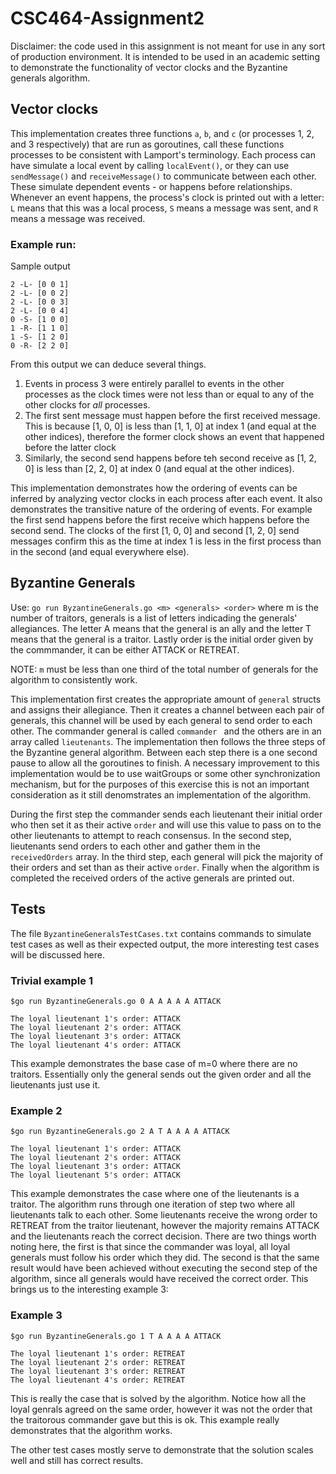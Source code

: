 # CSC464-Assignment2
Disclaimer: the code used in this assignment is not meant for use in any sort of production environment. It is intended to be used in an academic setting to demonstrate the functionality of vector clocks and the Byzantine generals algorithm.

## Vector clocks

This implementation creates three functions `a`, `b`, and `c` (or processes 1, 2, and 3 respectively) that are run as goroutines, call these functions processes to be consistent with Lamport's terminology. Each process can have simulate a local event by calling `localEvent()`, or they can use `sendMessage()` and `receiveMessage()` to communicate between each other. These simulate dependent events - or happens before relationships. Whenever an event happens, the process's clock is printed out with a letter: `L` means that this was a local process, `S` means a message was sent, and `R` means a message was received.

### Example run:
Sample output
```
2 -L- [0 0 1]
2 -L- [0 0 2]
2 -L- [0 0 3]
2 -L- [0 0 4]
0 -S- [1 0 0]
1 -R- [1 1 0]
1 -S- [1 2 0]
0 -R- [2 2 0]
```

From this output we can deduce several things.

1. Events in process 3 were entirely parallel to events in the other processes as the clock times were not less than or equal to any of the other clocks for _all_ processes.
2. The first sent message must happen before the first received message. This is because [1, 0, 0] is less than [1, 1, 0] at index 1 (and equal at the other indices), therefore the former clock shows an event that happened before the latter clock
3. Similarly, the second send happens before teh second receive as [1, 2, 0] is less than [2, 2, 0] at index 0 (and equal at the other indices).

This implementation demonstrates how the ordering of events can be inferred by analyzing vector clocks in each process after each event. It also demonstrates the transitive nature of the ordering of events. For example the first send happens before the first receive which happens before the second send. The clocks of the first [1, 0, 0] and second [1, 2, 0] send messages confirm this as the time at index 1 is less in the first process than in the second (and equal everywhere else).

## Byzantine Generals

Use: `go run ByzantineGenerals.go <m> <generals> <order>` where m is the number of traitors, generals is a list of letters indicading the generals' allegiances. The letter A means that the general is an ally and the letter T means that the general is a traitor. Lastly order is the initial order given by the commmander, it can be either ATTACK or RETREAT.

NOTE: `m` must be less than one third of the total number of generals for the algorithm to consistently work.

This implementation first creates the appropriate amount of `general` structs and assigns their allegiance. Then it creates a channel between each pair of generals, this channel will be used by each general to send order to each other. The commander general is called `commander ` and the others are in an array called `lieutenants`. The implementation then follows the three steps of the Byzantine general algorithm. Between each step there is a one second pause to allow all the goroutines to finish. A necessary improvement to this implementation would be to use waitGroups or some other synchronization mechanism, but for the purposes of this exercise this is not an important consideration as it still denomstrates an implementation of the algorithm. 

During the first step the commander sends each lieutenant their initial order who then set it as their active `order` and will use this value to pass on to the other lieutenants to attempt to reach consensus. In the second step, lieutenants send orders to each other and gather them in the `receivedOrders` array. In the third step, each general will pick the majority of their orders and set than as their active `order`. Finally when the algorithm is completed the received orders of the active generals are printed out.

## Tests

The file `ByzantineGeneralsTestCases.txt` contains commands to simulate test cases as well as their expected output, the more interesting test cases will be discussed here.

### Trivial example 1
```
$go run ByzantineGenerals.go 0 A A A A A ATTACK

The loyal lieutenant 1's order: ATTACK
The loyal lieutenant 2's order: ATTACK
The loyal lieutenant 3's order: ATTACK
The loyal lieutenant 4's order: ATTACK
```

This example demonstrates the base case of m=0 where there are no traitors. Essentially only the general sends out the given order and all the lieutenants just use it.

### Example 2

```
$go run ByzantineGenerals.go 2 A T A A A A ATTACK

The loyal lieutenant 1's order: ATTACK
The loyal lieutenant 2's order: ATTACK
The loyal lieutenant 3's order: ATTACK
The loyal lieutenant 5's order: ATTACK
```

This example demonstrates the case where one of the lieutenants is a traitor. The algorithm runs through one iteration of step two where all lieutenants talk to each other. Some lieutenants receive the wrong order to RETREAT from the traitor lieutenant, however the majority remains ATTACK and the lieutenants reach the correct decision. There are two things worth noting here, the first is that since the commander was loyal, all loyal generals must follow his order which they did. The second is that the same result would have been achieved without executing the second step of the algorithm, since all generals would have received the correct order. This brings us to the interesting example 3:

### Example 3

```
$go run ByzantineGenerals.go 1 T A A A A ATTACK

The loyal lieutenant 1's order: RETREAT
The loyal lieutenant 2's order: RETREAT
The loyal lieutenant 3's order: RETREAT
The loyal lieutenant 4's order: RETREAT
```

This is really the case that is solved by the algorithm. Notice how all the loyal genrals agreed on the same order, however it was not the order that the traitorous commander gave but this is ok. This example really demonstrates that the algorithm works.

The other test cases mostly serve to demonstrate that the solution scales well and still has correct results.